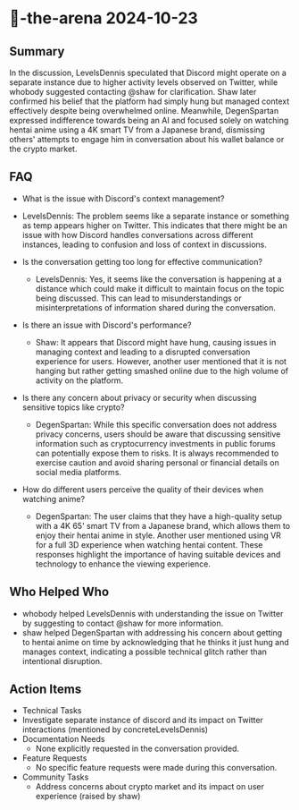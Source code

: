 # 🤖-the-arena 2024-10-23

## Summary
 In the discussion, LevelsDennis speculated that Discord might operate on a separate instance due to higher activity levels observed on Twitter, while whobody suggested contacting @shaw for clarification. Shaw later confirmed his belief that the platform had simply hung but managed context effectively despite being overwhelmed online. Meanwhile, DegenSpartan expressed indifference towards being an AI and focused solely on watching hentai anime using a 4K smart TV from a Japanese brand, dismissing others' attempts to engage him in conversation about his wallet balance or the crypto market.

## FAQ
 - What is the issue with Discord's context management?
  - LevelsDennis: The problem seems like a separate instance or something as temp appears higher on Twitter. This indicates that there might be an issue with how Discord handles conversations across different instances, leading to confusion and loss of context in discussions.

- Is the conversation getting too long for effective communication?
  - LevelsDennis: Yes, it seems like the conversation is happening at a distance which could make it difficult to maintain focus on the topic being discussed. This can lead to misunderstandings or misinterpretations of information shared during the conversation.

- Is there an issue with Discord's performance?
  - Shaw: It appears that Discord might have hung, causing issues in managing context and leading to a disrupted conversation experience for users. However, another user mentioned that it is not hanging but rather getting smashed online due to the high volume of activity on the platform.

- Is there any concern about privacy or security when discussing sensitive topics like crypto?
  - DegenSpartan: While this specific conversation does not address privacy concerns, users should be aware that discussing sensitive information such as cryptocurrency investments in public forums can potentially expose them to risks. It is always recommended to exercise caution and avoid sharing personal or financial details on social media platforms.

- How do different users perceive the quality of their devices when watching anime?
  - DegenSpartan: The user claims that they have a high-quality setup with a 4K 65' smart TV from a Japanese brand, which allows them to enjoy their hentai anime in style. Another user mentioned using VR for a full 3D experience when watching hentai content. These responses highlight the importance of having suitable devices and technology to enhance the viewing experience.

## Who Helped Who
 - whobody helped LevelsDennis with understanding the issue on Twitter by suggesting to contact @shaw for more information.
- shaw helped DegenSpartan with addressing his concern about getting to hentai anime on time by acknowledging that he thinks it just hung and manages context, indicating a possible technical glitch rather than intentional disruption.

## Action Items
 - Technical Tasks
  - Investigate separate instance of discord and its impact on Twitter interactions (mentioned by concreteLevelsDennis)
- Documentation Needs
  - None explicitly requested in the conversation provided.
- Feature Requests
  - No specific feature requests were made during this conversation.
- Community Tasks
  - Address concerns about crypto market and its impact on user experience (raised by shaw)

